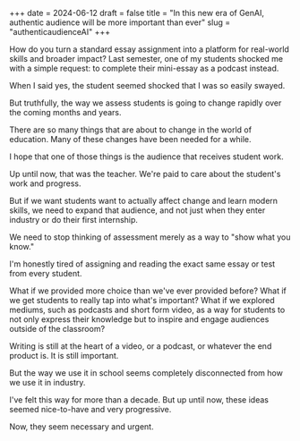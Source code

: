 +++
date = 2024-06-12
draft = false
title = "In this new era of GenAI, authentic audience will be more important than ever"
slug = "authenticaudienceAI"
+++

How do you turn a standard essay assignment into a platform for real-world skills and broader impact? Last semester, one of my students shocked me with a simple request: to complete their mini-essay as a podcast instead.

When I said yes, the student seemed shocked that I was so easily swayed. 

But truthfully, the way we assess students is going to change rapidly over the coming months and years.

There are so many things that are about to change in the world of education. Many of these changes have been needed for a while.

I hope that one of those things is the audience that receives student work.

Up until now, that was the teacher. We're paid to care about the student's work and progress. 

But if we want students want to actually affect change and learn modern skills, we need to expand that audience, and not just when they enter industry or do their first internship.

We need to stop thinking of assessment merely as a way to "show what you know."

I'm honestly tired of assigning and reading the exact same essay or test from every student.

What if we provided more choice than we've ever provided before? What if we get students to really tap into what's important? What if we explored mediums, such as podcasts and short form video, as a way for students to not only express their knowledge but to inspire and engage audiences outside of the classroom?

Writing is still at the heart of a video, or a podcast, or whatever the end product is. It is still important.

But the way we use it in school seems completely disconnected from how we use it in industry.

I've felt this way for more than a decade. But up until now, these ideas seemed nice-to-have and very progressive.

Now, they seem necessary and urgent.



